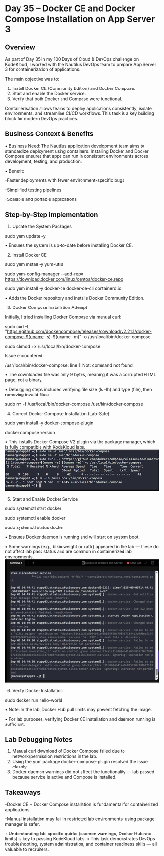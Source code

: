 # Day 35 – Docker CE and Docker Compose Installation on App Server 3
## Overview
As part of Day 35 in my 100 Days of Cloud & DevOps challenge on KodeKloud, I worked with the Nautilus DevOps team to prepare App Server 3 for containerization of applications.

The main objective was to:
1.	Install Docker CE (Community Edition) and Docker Compose.
2.	Start and enable the Docker service.
3.	Verify that both Docker and Compose were functional.

Containerisation allows teams to deploy applications consistently, isolate environments, and streamline CI/CD workflows. This task is a key building block for modern DevOps practices.

## Business Context & Benefits
•	Business Need: The Nautilus application development team aims to standardize deployment using containers. Installing Docker and Docker Compose ensures that apps can run in consistent environments across development, testing, and production.

•	Benefit:

-Faster deployments with fewer environment-specific bugs

-Simplified testing pipelines

-Scalable and portable applications

## Step-by-Step Implementation
1. Update the System Packages

sudo yum update -y

•	Ensures the system is up-to-date before installing Docker CE.

2. Install Docker CE

sudo yum install -y yum-utils

sudo yum-config-manager --add-repo https://download.docker.com/linux/centos/docker-ce.repo

sudo yum install -y docker-ce docker-ce-cli containerd.io

•	Adds the Docker repository and installs Docker Community Edition.

3. Docker Compose Installation Attempt

Initially, I tried installing Docker Compose via manual curl:

sudo curl -L "https://github.com/docker/compose/releases/download/v2.21.1/docker-compose-$(uname -s)-$(uname -m)" -o /usr/local/bin/docker-compose

sudo chmod +x /usr/local/bin/docker-compose

Issue encountered:

/usr/local/bin/docker-compose: line 1: Not: command not found

•	The downloaded file was only 9 bytes, meaning it was a corrupted HTML page, not a binary.

•	Debugging steps included verifying file size (ls -lh) and type (file), then removing invalid files:

sudo rm -f /usr/local/bin/docker-compose /usr/bin/docker-compose

4. Correct Docker Compose Installation (Lab-Safe)

sudo yum install -y docker-compose-plugin

docker compose version

•	This installs Docker Compose V2 plugin via the package manager, which is fully compatible with KodeKloud labs.
![Screenshot](screenshots/docker-compose-success.png)

5. Start and Enable Docker Service

sudo systemctl start docker

sudo systemctl enable docker

sudo systemctl status docker

•	Ensures Docker daemon is running and will start on system boot.

•	Some warnings (e.g., blkio.weight or xattr) appeared in the lab — these do not affect lab pass status and are common in containerized lab environments.
![Screenshot](screenshots/docker-start-status.png)

6. Verify Docker Installation

sudo docker run hello-world

•	Note: In the lab, Docker Hub pull limits may prevent fetching the image.

•	For lab purposes, verifying Docker CE installation and daemon running is sufficient.

## Lab Debugging Notes
1.	Manual curl download of Docker Compose failed due to network/permission restrictions in the lab.
2.	Using the yum package docker-compose-plugin resolved the issue cleanly.
3.	Docker daemon warnings did not affect the functionality — lab passed because service is active and Compose is installed.


## Takeaways
-Docker CE + Docker Compose installation is fundamental for containerized applications.

-Manual installation may fail in restricted lab environments; using package manager is safer.

•	Understanding lab-specific quirks (daemon warnings, Docker Hub rate limits) is key to passing KodeKloud labs.
•	This task demonstrates DevOps troubleshooting, system administration, and container readiness skills — all valuable to recruiters.
